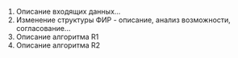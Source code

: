 <!-- Тут можно писать текст ФД -->
1. Описание входящих данных...
2. Изменение структуры ФИР - описание, анализ возможности, согласование...
3. Описание алгоритма R1
4. Описание алгоритма R2

<!--
    Возможность реализации проверки входящих данных и их обработки в одном алгоритме?
    Передача данных между алгоритмами с использованием очередей BP?
    Обработка входящих данных(или части) с помощью кода на VB, C# на платформе BP? - анализ, тестирование
 -->
